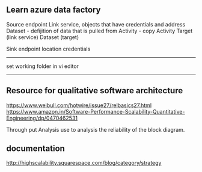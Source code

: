 
Learn azure data factory
------
Source endpoint
 Link service, objects that have credentials and address
Dataset - defijition of data that is pulled from 
Activity - copy Activity
Target (link service)
Dataset (target) 

Sink endpoint
  location
  credentials

-----------------------------------
set working folder in vi editor

---
Resource for qualitative software architecture
-----
https://www.weibull.com/hotwire/issue27/relbasics27.html
https://www.amazon.in/Software-Performance-Scalability-Quantitative-Engineering/dp/0470462531

Through put Analysis use to analysis the reliability of the block diagram.

documentation
----
http://highscalability.squarespace.com/blog/category/strategy

